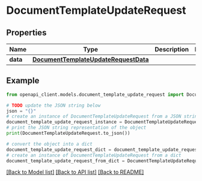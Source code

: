 # DocumentTemplateUpdateRequest


## Properties

Name | Type | Description | Notes
------------ | ------------- | ------------- | -------------
**data** | [**DocumentTemplateUpdateRequestData**](DocumentTemplateUpdateRequestData.md) |  | 

## Example

```python
from openapi_client.models.document_template_update_request import DocumentTemplateUpdateRequest

# TODO update the JSON string below
json = "{}"
# create an instance of DocumentTemplateUpdateRequest from a JSON string
document_template_update_request_instance = DocumentTemplateUpdateRequest.from_json(json)
# print the JSON string representation of the object
print(DocumentTemplateUpdateRequest.to_json())

# convert the object into a dict
document_template_update_request_dict = document_template_update_request_instance.to_dict()
# create an instance of DocumentTemplateUpdateRequest from a dict
document_template_update_request_from_dict = DocumentTemplateUpdateRequest.from_dict(document_template_update_request_dict)
```
[[Back to Model list]](../README.md#documentation-for-models) [[Back to API list]](../README.md#documentation-for-api-endpoints) [[Back to README]](../README.md)


